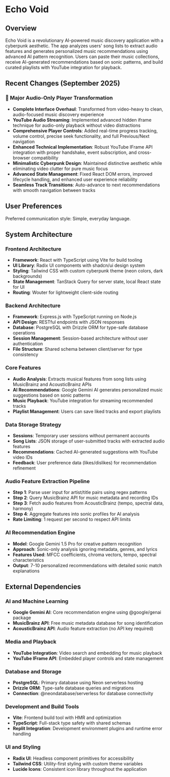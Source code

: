 # Echo Void

## Overview

Echo Void is a revolutionary AI-powered music discovery application with a cyberpunk aesthetic. The app analyzes users' song lists to extract audio features and generates personalized music recommendations using advanced AI pattern recognition. Users can paste their music collections, receive AI-generated recommendations based on sonic patterns, and build curated playlists with YouTube integration for playback.

## Recent Changes (September 2025)

### **🎵 Major Audio-Only Player Transformation**
- **Complete Interface Overhaul**: Transformed from video-heavy to clean, audio-focused music discovery experience
- **YouTube Audio Streaming**: Implemented advanced hidden iframe technique for audio-only playback without video distractions
- **Comprehensive Player Controls**: Added real-time progress tracking, volume control, precise seek functionality, and full Previous/Next navigation
- **Enhanced Technical Implementation**: Robust YouTube IFrame API integration with proper handshake, event subscription, and cross-browser compatibility
- **Minimalistic Cyberpunk Design**: Maintained distinctive aesthetic while eliminating video clutter for pure music focus
- **Advanced State Management**: Fixed React DOM errors, improved lifecycle handling, and enhanced user experience reliability
- **Seamless Track Transitions**: Auto-advance to next recommendations with smooth navigation between tracks

## User Preferences

Preferred communication style: Simple, everyday language.

## System Architecture

### Frontend Architecture
- **Framework**: React with TypeScript using Vite for build tooling
- **UI Library**: Radix UI components with shadcn/ui design system
- **Styling**: Tailwind CSS with custom cyberpunk theme (neon colors, dark backgrounds)
- **State Management**: TanStack Query for server state, local React state for UI
- **Routing**: Wouter for lightweight client-side routing

### Backend Architecture
- **Framework**: Express.js with TypeScript running on Node.js
- **API Design**: RESTful endpoints with JSON responses
- **Database**: PostgreSQL with Drizzle ORM for type-safe database operations
- **Session Management**: Session-based architecture without user authentication
- **File Structure**: Shared schema between client/server for type consistency

### Core Features
- **Audio Analysis**: Extracts musical features from song lists using MusicBrainz and AcousticBrainz APIs
- **AI Recommendations**: Google Gemini AI generates personalized music suggestions based on sonic patterns
- **Music Playback**: YouTube integration for streaming recommended tracks
- **Playlist Management**: Users can save liked tracks and export playlists

### Data Storage Strategy
- **Sessions**: Temporary user sessions without permanent accounts
- **Song Lists**: JSON storage of user-submitted tracks with extracted audio features
- **Recommendations**: Cached AI-generated suggestions with YouTube video IDs
- **Feedback**: User preference data (likes/dislikes) for recommendation refinement

### Audio Feature Extraction Pipeline
- **Step 1**: Parse user input for artist/title pairs using regex patterns
- **Step 2**: Query MusicBrainz API for music metadata and recording IDs
- **Step 3**: Fetch audio features from AcousticBrainz (tempo, spectral data, harmony)
- **Step 4**: Aggregate features into sonic profiles for AI analysis
- **Rate Limiting**: 1 request per second to respect API limits

### AI Recommendation Engine
- **Model**: Google Gemini 1.5 Pro for creative pattern recognition
- **Approach**: Sonic-only analysis ignoring metadata, genres, and lyrics
- **Features Used**: MFCC coefficients, chroma vectors, tempo, spectral characteristics
- **Output**: 7-10 personalized recommendations with detailed sonic match explanations

## External Dependencies

### AI and Machine Learning
- **Google Gemini AI**: Core recommendation engine using @google/genai package
- **MusicBrainz API**: Free music metadata database for song identification
- **AcousticBrainz API**: Audio feature extraction (no API key required)

### Media and Playback
- **YouTube Integration**: Video search and embedding for music playback
- **YouTube IFrame API**: Embedded player controls and state management

### Database and Storage
- **PostgreSQL**: Primary database using Neon serverless hosting
- **Drizzle ORM**: Type-safe database queries and migrations
- **Connection**: @neondatabase/serverless for database connectivity

### Development and Build Tools
- **Vite**: Frontend build tool with HMR and optimization
- **TypeScript**: Full-stack type safety with shared schemas
- **Replit Integration**: Development environment plugins and runtime error handling

### UI and Styling
- **Radix UI**: Headless component primitives for accessibility
- **Tailwind CSS**: Utility-first styling with custom theme variables
- **Lucide Icons**: Consistent icon library throughout the application